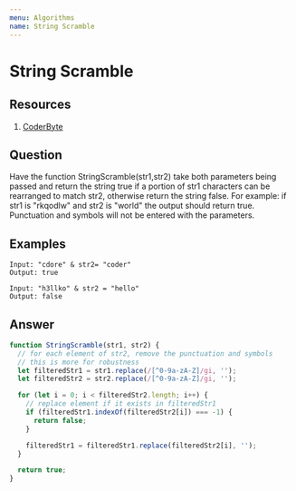 ```yaml
---
menu: Algorithms
name: String Scramble
---
```


# String Scramble

## Resources

1. [CoderByte](https://www.coderbyte.com/editor/String%20Scramble:JavaScript)

## Question

Have the function StringScramble(str1,str2) take both parameters being passed and return the string true if a portion of str1 characters can be rearranged to match str2, otherwise return the string false. For example: if str1 is "rkqodlw" and str2 is "world" the output should return true. Punctuation and symbols will not be entered with the parameters.

## Examples

```shell
Input: "cdore" & str2= "coder"
Output: true
```

```shell
Input: "h3llko" & str2 = "hello"
Output: false
```

## Answer

```javascript
function StringScramble(str1, str2) {
  // for each element of str2, remove the punctuation and symbols
  // this is more for robustness
  let filteredStr1 = str1.replace(/[^0-9a-zA-Z]/gi, '');
  let filteredStr2 = str2.replace(/[^0-9a-zA-Z]/gi, '');

  for (let i = 0; i < filteredStr2.length; i++) {
    // replace element if it exists in filteredStr1
    if (filteredStr1.indexOf(filteredStr2[i]) === -1) {
      return false;
    }

    filteredStr1 = filteredStr1.replace(filteredStr2[i], '');
  }

  return true;
}
```
